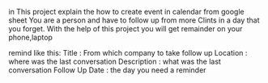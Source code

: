 in This project explain the how to create event in calendar from google sheet
You are a person and have to follow up from more Clints in a day that you forget. With the help of this project you will get remainder on your phone,laptop  

remind like this:
Title :  From which company to take follow up
Location : where was the last conversation
Description : what was the last conversation 
Follow Up Date : the day you need a reminder
